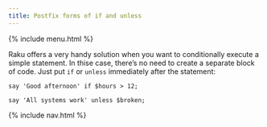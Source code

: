 ```yaml
---
title: Postfix forms of if and unless
---
```


{% include menu.html %}

Raku offers a very handy solution when you want to conditionally execute a simple statement. In thise case, there’s no need to create a separate block of code. Just put `if` or `unless` immediately after the statement:
 
    say 'Good afternoon' if $hours > 12;

    say 'All systems work' unless $broken;

{% include nav.html %}
